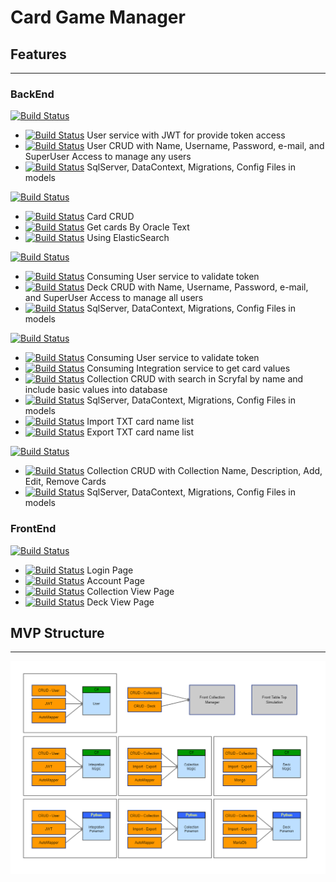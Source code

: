 # Card Game Manager

## Features 
---
### BackEnd
[![Build Status](https://img.shields.io/static/v1?style=for-the-badge&label=SERVICE&message=USER)](https://github.com/lgmarin/card-game-manager)
- [![Build Status](https://img.shields.io/static/v1?label=STATUS&message=TO-DO&color=blue)](https://github.com/lgmarin/card-game-manager) User service with JWT for provide token access
- [![Build Status](https://img.shields.io/static/v1?label=STATUS&message=TO-DO&color=blue)](https://github.com/lgmarin/card-game-manager) User CRUD with Name, Username, Password, e-mail, and SuperUser Access to manage any users
- [![Build Status](https://img.shields.io/static/v1?label=STATUS&message=TO-DO&color=blue)](https://github.com/lgmarin/card-game-manager) SqlServer, DataContext, Migrations, Config Files in models

[![Build Status](https://img.shields.io/static/v1?style=for-the-badge&label=SERVICE&message=CARD)](https://github.com/lgmarin/card-game-manager)
- [![Build Status](https://img.shields.io/static/v1?label=STATUS&message=TO-DO&color=blue)](https://github.com/lgmarin/card-game-manager) Card CRUD
- [![Build Status](https://img.shields.io/static/v1?label=STATUS&message=TO-DO&color=blue)](https://github.com/lgmarin/card-game-manager) Get cards By Oracle Text
- [![Build Status](https://img.shields.io/static/v1?label=STATUS&message=TO-DO&color=blue)](https://github.com/lgmarin/card-game-manager) Using ElasticSearch

[![Build Status](https://img.shields.io/static/v1?style=for-the-badge&label=SERVICE&message=DECK)](https://github.com/lgmarin/card-game-manager)
- [![Build Status](https://img.shields.io/static/v1?label=STATUS&message=TO-DO&color=blue)](https://github.com/lgmarin/card-game-manager) Consuming User service to validate token
- [![Build Status](https://img.shields.io/static/v1?label=STATUS&message=TO-DO&color=blue)](https://github.com/lgmarin/card-game-manager) Deck CRUD with Name, Username, Password, e-mail, and SuperUser Access to manage all users
- [![Build Status](https://img.shields.io/static/v1?label=STATUS&message=TO-DO&color=blue)](https://github.com/lgmarin/card-game-manager) SqlServer, DataContext, Migrations, Config Files in models

[![Build Status](https://img.shields.io/static/v1?style=for-the-badge&label=SERVICE&message=Collection)](https://github.com/lgmarin/card-game-manager)
- [![Build Status](https://img.shields.io/static/v1?label=STATUS&message=TO-DO&color=blue)](https://github.com/lgmarin/card-game-manager) Consuming User service to validate token
- [![Build Status](https://img.shields.io/static/v1?label=STATUS&message=TO-DO&color=blue)](https://github.com/lgmarin/card-game-manager) Consuming Integration service to get card values
- [![Build Status](https://img.shields.io/static/v1?label=STATUS&message=TO-DO&color=blue)](https://github.com/lgmarin/card-game-manager) Collection CRUD with search in Scryfal by name and include basic values into database
- [![Build Status](https://img.shields.io/static/v1?label=STATUS&message=TO-DO&color=blue)](https://github.com/lgmarin/card-game-manager) SqlServer, DataContext, Migrations, Config Files in models
- [![Build Status](https://img.shields.io/static/v1?label=STATUS&message=TO-DO&color=blue)](https://github.com/lgmarin/card-game-manager) Import TXT card name list
- [![Build Status](https://img.shields.io/static/v1?label=STATUS&message=TO-DO&color=blue)](https://github.com/lgmarin/card-game-manager) Export TXT card name list

[![Build Status](https://img.shields.io/static/v1?style=for-the-badge&label=SERVICE&message=Integration)](https://github.com/lgmarin/card-game-manager)
- [![Build Status](https://img.shields.io/static/v1?label=STATUS&message=TO-DO&color=blue)](https://github.com/lgmarin/card-game-manager) Collection CRUD with Collection Name, Description, Add, Edit, Remove Cards
- [![Build Status](https://img.shields.io/static/v1?label=STATUS&message=TO-DO&color=blue)](https://github.com/lgmarin/card-game-manager) SqlServer, DataContext, Migrations, Config Files in models


### FrontEnd
[![Build Status](https://img.shields.io/static/v1?style=for-the-badge&label=SERVICE&message=Collection-Manager)](https://github.com/lgmarin/card-game-manager)
- [![Build Status](https://img.shields.io/static/v1?label=STATUS&message=TO-DO&color=blue)](https://github.com/lgmarin/card-game-manager) Login Page
- [![Build Status](https://img.shields.io/static/v1?label=STATUS&message=TO-DO&color=blue)](https://github.com/lgmarin/card-game-manager) Account Page
- [![Build Status](https://img.shields.io/static/v1?label=STATUS&message=TO-DO&color=blue)](https://github.com/lgmarin/card-game-manager) Collection View Page
- [![Build Status](https://img.shields.io/static/v1?label=STATUS&message=TO-DO&color=blue)](https://github.com/lgmarin/card-game-manager) Deck View Page


## MVP Structure
---
![Structure](/imgs/structure.png "MVP Structure")